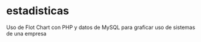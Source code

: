 # estadisticas
 Uso de Flot Chart con PHP y datos de MySQL para graficar uso de sistemas de una empresa
